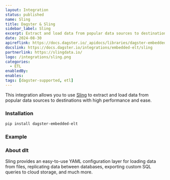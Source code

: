 ```yaml
---
layout: Integration
status: published
name: Sling
title: Dagster & Sling
sidebar_label: Sling
excerpt: Extract and load data from popular data sources to destinations with Sling through Dagster.
date: 2024-08-30
apireflink: https://docs.dagster.io/_apidocs/libraries/dagster-embedded-elt
docslink: https://docs.dagster.io/integrations/embedded-elt/sling
partnerlink: https://slingdata.io/
logo: /integrations/sling.png
categories:
  - ETL
enabledBy:
enables:
tags: [dagster-supported, etl]
---
```




This integration allows you to use [Sling](https://slingdata.io/) to extract and load data from popular data sources to destinations with high performance and ease.

### Installation

```bash
pip install dagster-embedded-elt
```

### Example

<CodeExample filePath="integrations/sling.py" language="python" />

### About dlt

Sling provides an easy-to-use YAML configuration layer for loading data from files, replicating data between databases, exporting custom SQL queries to cloud storage, and much more.
